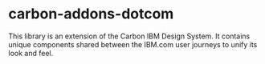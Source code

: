 # carbon-addons-dotcom

This library is an extension of the Carbon IBM Design System. It contains unique components shared between the IBM.com user journeys to unify its look and feel.
